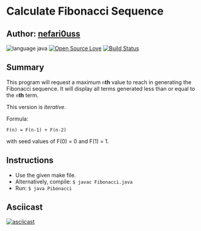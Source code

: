 # Calculate Fibonacci Sequence

## Author: [nefari0uss](https://www.github.com/nefari0uss)

![language java](https://img.shields.io/badge/language-Java-blue.svg "Language Java")
[![Open Source Love](https://badges.frapsoft.com/os/mit/mit.svg?v=102)](https://github.com/ellerbrock/open-source-badge/)
[![Build Status](https://travis-ci.org/Nefari0uss/fibonacci-sequence?branch=master)](https://travis-ci.org/Nefari0uss/fibonacci-sequence)

## Summary
This program will request a maximum `n`**th** value to reach in generating the Fibonacci sequence. It will display all terms generated less than or equal to the `n`**th** term. 

This version is *iterative*.
 
Formula:

  `F(n) = F(n-1) + F(n-2)`

with seed values of F(0) = 0 and F(1) = 1.

## Instructions
* Use the given make file.
* Alternatively, compile: `$ javac Fibonacci.java`
* Run: `$ java Pibonacci` 


## Asciicast
[![asciicast](https://asciinema.org/a/98862.png)](https://asciinema.org/a/98862)
